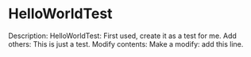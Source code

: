 # HelloWorldTest
Description: HelloWorldTest: First used, create it as a test for me.
Add others: This is just a test.
Modify contents: Make a modify: add this line.
